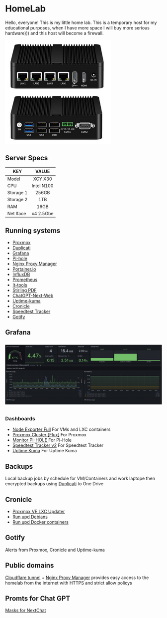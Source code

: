 # HomeLab
Hello, everyone! This is my little home lab. This is a temporary host for my educational purposes, when I have more space I will buy more serious hardware))) and this host will become a firewall.

![Host](Docs/Img/XCY_X30.png)

## Server Specs
| KEY | VALUE |
|--------|:-----------:|
| Model | XCY X30|
| CPU | Intel N100 |
| Storage 1 | 256GB |
| Storage 2 | 1TB |
| RAM | 16GB |
| Net Iface | x4 2.5Gbe |

## Running systems
- [Proxmox](https://www.proxmox.com/en/)
- [Duplicati](https://www.duplicati.com/)
- [Grafana](https://grafana.com/)
- [Pi-hole](https://pi-hole.net/)
- [Nginx Proxy Manager](https://nginxproxymanager.com/)
- [Portainer.io](https://www.portainer.io/)
- [InfluxDB](https://www.influxdata.com/)
- [Prometheus](https://prometheus.io/)
- [It-tools](https://github.com/CorentinTh/it-tools)
- [Stirling PDF](https://github.com/Stirling-Tools/Stirling-PDF)
- [ChatGPT-Next-Web](https://github.com/ChatGPTNextWeb/ChatGPT-Next-Web)
- [Uptime-kuma](https://github.com/louislam/uptime-kuma)
- [Cronicle](https://github.com/jhuckaby/Cronicle)
- [Speedtest Tracker](https://github.com/alexjustesen/speedtest-tracker)
- [Gotify](https://gotify.net/)

## Grafana
[![grafana](Docs/Img/grafana.gif)]()
### Dashboards
* [Node Exporter Full](https://grafana.com/grafana/dashboards/1860) For VMs and LXC containers
* [Proxmox Cluster [Flux]](https://grafana.com/grafana/dashboards/15356) For Proxmox
* [Monitor PI-HOLE ](https://grafana.com/grafana/dashboards/19760-monitor-pi-hole-sparta) For Pi-Hole
* [Speedtest Tracker v2](https://grafana.com/grafana/dashboards/17808-speedtest-tracker-v2-influxdbv2/) For Speedtest Tracker
* [Uptime Kuma](https://grafana.com/grafana/dashboards/18667-uptime-kuma-metrics/) For Uptime Kuma

## Backups
Local backup jobs by schedule for VM/Containers and work laptope then encrypted backups using [Duplicati](https://www.duplicati.com/) to One Drive

## Cronicle
* [Proxmox VE LXC Updater](https://raw.githubusercontent.com/tteck/Proxmox/main/misc/update-lxcs.sh)
* [Run upd Debians](ansible/upd_debian.yml)
* [Run upd Docker containers](Docs/watchtower.sh)

## Gotify
Alerts from Proxmox, Cronicle and Uptime-kuma

## Public domains
[Cloudflare tunnel](https://www.cloudflare.com/products/tunnel/) + [Nginx Proxy Manager](https://nginxproxymanager.com/) provides easy access to the homelab from the internet with HTTPS and strict allow policys

## Promts for Chat GPT
[Masks for NextChat](Docs/ai-masks.json)